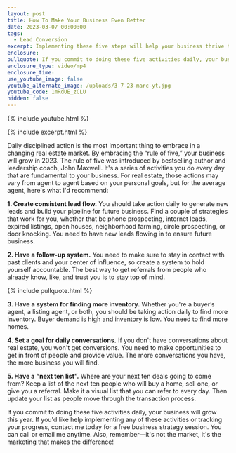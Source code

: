 ```yaml
---
layout: post
title: How To Make Your Business Even Better
date: 2023-03-07 00:00:00
tags:
  - Lead Conversion
excerpt: Implementing these five steps will help your business thrive this year.
enclosure:
pullquote: If you commit to doing these five activities daily, your business will grow.
enclosure_type: video/mp4
enclosure_time:
use_youtube_image: false
youtube_alternate_image: /uploads/3-7-23-marc-yt.jpg
youtube_code: 1mRdUE_zCLU
hidden: false
---
```

{% include youtube.html %}

{% include excerpt.html %}

Daily disciplined action is the most important thing to embrace in a changing real estate market. By embracing the “rule of five,” your business will grow in 2023. The rule of five was introduced by bestselling author and leadership coach, John Maxwell. It's a series of activities you do every day that are fundamental to your business. For real estate, those actions may vary from agent to agent based on your personal goals, but for the average agent, here's what I'd recommend:&nbsp;

**1\. Create consistent lead flow.** You should take action daily to generate new leads and build your pipeline for future business. Find a couple of strategies that work for you, whether that be phone prospecting, internet leads, expired listings, open houses, neighborhood farming, circle prospecting, or door knocking. You need to have new leads flowing in to ensure future business.&nbsp;

**2\. Have a follow-up system.** You need to make sure to stay in contact with past clients and your center of influence, so create a system to hold yourself accountable. The best way to get referrals from people who already know, like, and trust you is to stay top of mind.

{% include pullquote.html %}

**3\. Have a system for finding more inventory.** Whether you're a buyer’s agent, a listing agent, or both, you should be taking action daily to find more inventory. Buyer demand is high and inventory is low. You need to find more homes.&nbsp;

**4\. Set a goal for daily conversations.** If you don't have conversations about real estate, you won't get conversions. You need to make opportunities to get in front of people and provide value. The more conversations you have, the more business you will find.&nbsp;

**5\. Have a “next ten list”.** Where are your next ten deals going to come from? Keep a list of the next ten people who will buy a home, sell one, or give you a referral. Make it a visual list that you can refer to every day. Then update your list as people move through the transaction process.&nbsp;

If you commit to doing these five activities daily, your business will grow this year. If you'd like help implementing any of these activities or tracking your progress, contact me today for a free business strategy session. You can call or email me anytime. Also, remember—it's not the market, it's the marketing that makes the difference!